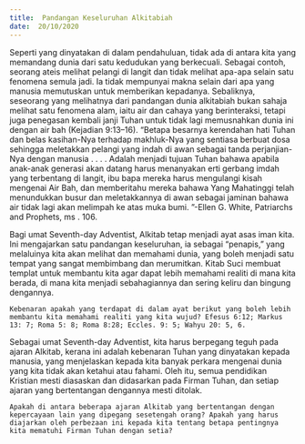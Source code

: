 ```yaml
---
title:  Pandangan Keseluruhan Alkitabiah
date:  20/10/2020
---
```


Seperti yang dinyatakan di dalam pendahuluan, tidak ada di antara kita yang memandang dunia dari satu kedudukan yang berkecuali. Sebagai contoh, seorang ateis melihat pelangi di langit dan tidak melihat apa-apa selain satu fenomena semula jadi. Ia tidak mempunyai makna selain dari apa yang manusia memutuskan untuk memberikan kepadanya. Sebaliknya, seseorang yang melihatnya dari pandangan dunia alkitabiah bukan sahaja melihat satu fenomena alam, iaitu air dan cahaya yang berinteraksi, tetapi juga penegasan kembali janji Tuhan untuk tidak lagi memusnahkan dunia ini dengan air bah (Kejadian 9:13–16). “Betapa besarnya kerendahan hati Tuhan dan belas kasihan-Nya terhadap makhluk-Nya yang sentiasa berbuat dosa sehingga meletakkan pelangi yang indah di awan sebagai tanda perjanjian-Nya dengan manusia . . . . Adalah menjadi tujuan Tuhan bahawa apabila anak-anak generasi akan datang harus menanyakan erti gerbang imdah yang terbentang di langit, ibu bapa mereka harus mengulangi kisah mengenai Air Bah, dan memberitahu mereka bahawa Yang Mahatinggi telah menundukkan busur dan meletakkannya di awan sebagai jaminan bahawa air tidak lagi akan melimpah ke atas muka bumi. ”-Ellen G. White, Patriarchs and Prophets, ms . 106.

Bagi umat Seventh-day Adventist, Alkitab tetap menjadi ayat asas iman kita. Ini mengajarkan satu pandangan keseluruhan, ia sebagai “penapis,” yang melaluinya kita akan melihat dan memahami dunia, yang boleh menjadi satu tempat yang sangat membimbang dan merumitkan. Kitab Suci membuat templat untuk membantu kita agar dapat lebih memahami realiti di mana kita berada, di mana kita menjadi sebahagiannya dan sering keliru dan bingung dengannya.

`Kebenaran apakah yang terdapat di dalam ayat berikut yang boleh lebih membantu kita memahami realiti yang kita wujud? Efesus 6:12; Markus 13: 7; Roma 5: 8; Roma 8:28; Eccles. 9: 5; Wahyu 20: 5, 6.`

Sebagai umat Seventh-day Adventist, kita harus berpegang teguh pada ajaran Alkitab, kerana ini adalah kebenaran Tuhan yang dinyatakan kepada manusia, yang menjelaskan kepada kita banyak perkara mengenai dunia yang kita tidak akan ketahui atau fahami. Oleh itu, semua pendidikan Kristian mesti diasaskan dan didasarkan pada Firman Tuhan, dan setiap ajaran yang bertentangan dengannya mesti ditolak.

`Apakah di antara beberapa ajaran Alkitab yang bertentangan dengan kepercayaan lain yang dipegang sesetengah orang? Apakah yang harus diajarkan oleh perbezaan ini kepada kita tentang betapa pentingnya kita mematuhi Firman Tuhan dengan setia?`